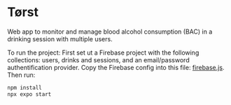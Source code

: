 # Tørst
Web app to monitor and manage blood alcohol consumption (BAC) in a drinking session with multiple users.

To run the project:
First set ut a Firebase project with the following collections: users, drinks and sessions, and an email/password authentification provider. Copy the Firebase config into this file: [firebase.js](https://github.com/Jakob1202/Torst/tree/main/src/config/firebase.js). Then run:
```bash
npm install
npx expo start
